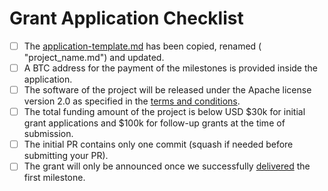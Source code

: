 # Grant Application Checklist

- [ ] The [application-template.md](https://github.com/w3f/Open-Grants-Program/blob/master/applications/application-template.md) has been copied, renamed ( "project_name.md") and updated.
- [ ] A BTC address for the payment of the milestones is provided inside the application.  
- [ ] The software of the project will be released under the Apache license version 2.0 as specified in the [terms and conditions](https://gist.github.com/Noc2/75bc58e8ce9b5d419ff883b0cf2b8c19).
- [ ] The total funding amount of the project is below USD $30k for initial grant applications and $100k for follow-up grants at the time of submission.
- [ ] The initial PR contains only one commit (squash if needed before submitting your PR).
- [ ] The grant will only be announced once we successfully [delivered](https://github.com/w3f/Grant-Milestone-Delivery) the first milestone.
